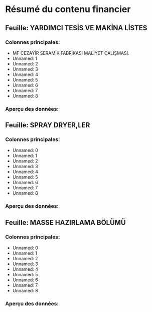 # Résumé du contenu financier

## Feuille: YARDIMCI TESİS VE MAKİNA LİSTES

### Colonnes principales:

- MF CEZAYİR SERAMİK FABRİKASI MALİYET ÇALIŞMASI.
- Unnamed: 1
- Unnamed: 2
- Unnamed: 3
- Unnamed: 4
- Unnamed: 5
- Unnamed: 6
- Unnamed: 7
- Unnamed: 8

### Aperçu des données:



## Feuille: SPRAY DRYER,LER

### Colonnes principales:

- Unnamed: 0
- Unnamed: 1
- Unnamed: 2
- Unnamed: 3
- Unnamed: 4
- Unnamed: 5
- Unnamed: 6
- Unnamed: 7
- Unnamed: 8

### Aperçu des données:



## Feuille: MASSE HAZIRLAMA BÖLÜMÜ

### Colonnes principales:

- Unnamed: 0
- Unnamed: 1
- Unnamed: 2
- Unnamed: 3
- Unnamed: 4
- Unnamed: 5
- Unnamed: 6
- Unnamed: 7
- Unnamed: 8

### Aperçu des données:



